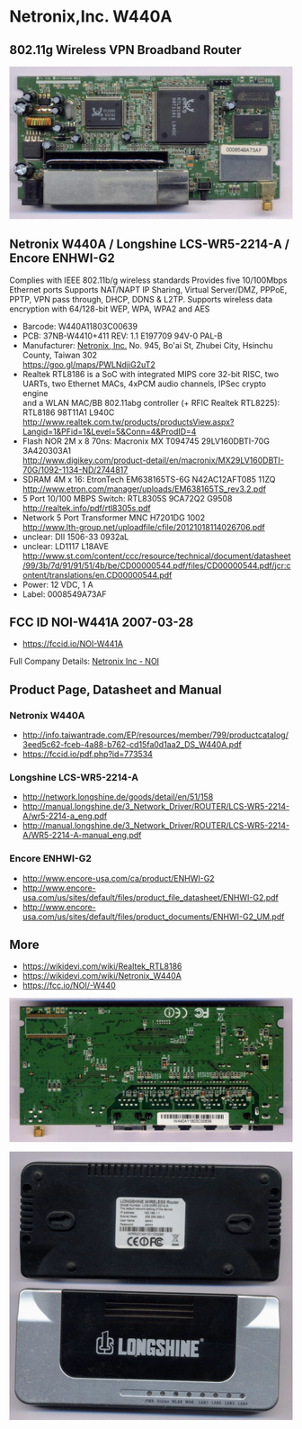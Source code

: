 # Netronix,Inc. W440A

## 802.11g Wireless VPN Broadband Router

![alt text](https://github.com/kordewiner/netronix-w440a/blob/master/netronix-w440a-pcb-front.jpg "PCB front")

## Netronix W440A / Longshine LCS-WR5-2214-A / Encore ENHWI-G2

Complies with IEEE 802.11b/g wireless standards 
Provides five 10/100Mbps Ethernet ports 
Supports NAT/NAPT IP Sharing, Virtual Server/DMZ,
PPPoE, PPTP, VPN pass through, DHCP, DDNS & L2TP. 
Supports wireless data encryption with 64/128-bit WEP,
WPA, WPA2 and AES

* Barcode: W440A11803C00639
* PCB: 37NB-W4410+411 REV: 1.1 
  E197709 94V-0 PAL-B
* Manufacturer: [Netronix, Inc.](http://www.netronixinc.com) 
  No. 945, Bo'ai St, Zhubei City, Hsinchu County, Taiwan 302  
  https://goo.gl/maps/PWLNdjiG2uT2
* Realtek RTL8186 is a SoC with integrated MIPS core 32-bit RISC, two UARTs, 
  two Ethernet MACs, 4xPCM audio channels, IPSec crypto engine  
  and a WLAN MAC/BB 802.11abg controller (+ RFIC Realtek RTL8225): RTL8186 98T11A1 L940C  
  http://www.realtek.com.tw/products/productsView.aspx?Langid=1&PFid=1&Level=5&Conn=4&ProdID=4
* Flash NOR 2M x 8 70ns: Macronix MX T094745 29LV160DBTI-70G 3A420303A1   
  http://www.digikey.com/product-detail/en/macronix/MX29LV160DBTI-70G/1092-1134-ND/2744817  
* SDRAM 4M x 16: EtronTech EM638165TS-6G N42AC12AFT085 11ZQ
  http://www.etron.com/manager/uploads/EM638165TS_rev3.2.pdf
* 5 Port 10/100 MBPS Switch: RTL8305S 9CA72Q2 G9508  
  http://realtek.info/pdf/rtl8305s.pdf
* Network 5 Port Transformer MNC H7201DG 1002  
  http://www.lth-group.net/uploadfile/cfile/20121018114026706.pdf
* unclear: DII 1506-33 0932aL
* unclear: LD1117 L18AVE  
  http://www.st.com/content/ccc/resource/technical/document/datasheet/99/3b/7d/91/91/51/4b/be/CD00000544.pdf/files/CD00000544.pdf/jcr:content/translations/en.CD00000544.pdf
* Power: 12 VDC, 1 A
* Label: 0008549A73AF

## FCC ID NOI-W441A 2007-03-28 

* https://fccid.io/NOI-W441A

Full Company Details: [Netronix Inc - NOI](https://fccid.io/NOI)

## Product Page, Datasheet and Manual

### Netronix W440A

* http://info.taiwantrade.com/EP/resources/member/799/productcatalog/3eed5c62-fceb-4a88-b762-cd15fa0d1aa2_DS_W440A.pdf
* https://fccid.io/pdf.php?id=773534

### Longshine LCS-WR5-2214-A

* http://network.longshine.de/goods/detail/en/51/158
* http://manual.longshine.de/3_Network_Driver/ROUTER/LCS-WR5-2214-A/wr5-2214-a_eng.pdf
* http://manual.longshine.de/3_Network_Driver/ROUTER/LCS-WR5-2214-A/WR5-2214-A-manual_eng.pdf

### Encore ENHWI-G2

* http://www.encore-usa.com/ca/product/ENHWI-G2
* http://www.encore-usa.com/us/sites/default/files/product_file_datasheet/ENHWI-G2.pdf
* http://www.encore-usa.com/us/sites/default/files/product_documents/ENHWI-G2_UM.pdf

## More

* https://wikidevi.com/wiki/Realtek_RTL8186
* https://wikidevi.com/wiki/Netronix_W440A
* https://fcc.io/NOI/-W440

![alt text](https://github.com/kordewiner/netronix-w440a/blob/master/netronix-w440a-pcb-back.jpg "PCB back")

![alt text](https://github.com/kordewiner/netronix-w440a/blob/master/netronix-w440a-longshine.jpg "Longshine")

